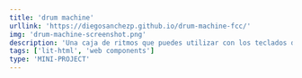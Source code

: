 ```yaml
---
title: 'drum machine'
urllink: 'https://diegosanchezp.github.io/drum-machine-fcc/'
img: 'drum-machine-screenshot.png'
description: 'Una caja de ritmos que puedes utilizar con los teclados de los botones'
tags: ['lit-html', 'web components']
type: 'MINI-PROJECT'
---
```

